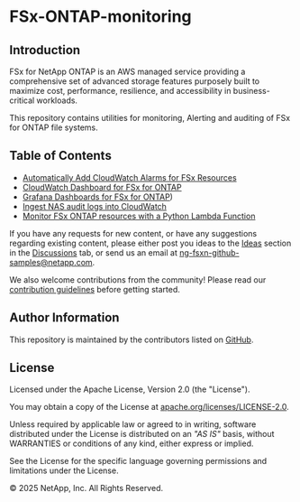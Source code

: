 # FSx-ONTAP-monitoring

## Introduction

FSx for NetApp ONTAP is an AWS managed service providing a comprehensive set of advanced storage features purposely
built to maximize cost, performance, resilience, and accessibility in business-critical workloads.

This repository contains utilities for monitoring, Alerting and auditing of FSx for ONTAP file systems.

## Table of Contents

* [Automatically Add CloudWatch Alarms for FSx Resources](Auto-Add-CloudWatch-Alarms)
* [CloudWatch Dashboard for FSx for ONTAP](CloudWatch-Dashboard-FSx)
* [Grafana Dashboards for FSx for ONTAP](Grafana-Prometheus-FSx))
* [Ingest NAS audit logs into CloudWatch](FSx-Audit-Logs-CloudWatch)
* [Monitor FSx ONTAP resources with a Python Lambda Function](Monitor-FSx-ONTAP-Services)

If you have any requests for new content, or have any suggestions regarding existing content, please either post you ideas to the
[Ideas](https://github.com/NetApp/FSx-ONTAP-monitoring/discussions/categories/ideas) section in the
[Discussions](https://github.com/NetApp/FSx-ONTAP-monitoring/discussions) tab, or send us an email at
[ng-fsxn-github-samples@netapp.com](mailto:ng-fsxn-github-samples@netapp.com).

We also welcome contributions from the community! Please read our [contribution guidelines](CONTRIBUTING.md) before getting started.

## Author Information

This repository is maintained by the contributors listed on [GitHub](https://github.com/NetApp/FSx-ONTAP-monitoring/graphs/contributors).

## License

Licensed under the Apache License, Version 2.0 (the "License").

You may obtain a copy of the License at [apache.org/licenses/LICENSE-2.0](http://www.apache.org/licenses/LICENSE-2.0).

Unless required by applicable law or agreed to in writing, software distributed under the License
is distributed on an _"AS IS"_ basis, without WARRANTIES or conditions of any kind, either express or implied.

See the License for the specific language governing permissions and limitations under the License.

© 2025 NetApp, Inc. All Rights Reserved.
